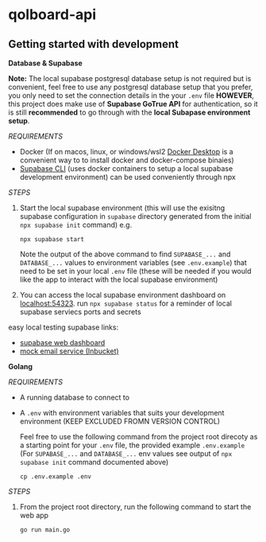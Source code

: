 # qolboard-api

## Getting started with development

**Database & Supabase**

**Note:**
The local supabase postgresql database setup is not required but is convenient, feel free to use any postgresql database setup that you prefer, you only need to set the connection details in the your `.env` file **HOWEVER**, this project does make use of **Supabase GoTrue API** for authentication, so it is still **recommended** to go through with the **local Subapase environment setup**.

*REQUIREMENTS*
+ Docker (If on macos, linux, or windows/wsl2 [Docker Desktop](https://www.docker.com/products/docker-desktop/) is a convenient way to to install docker and docker-compose binaies)
+ [Supabase CLI](https://supabase.com/docs/guides/cli/getting-started?platform=npx) (uses docker containers to setup a local supabase development environment) can be used conveniently through npx

*STEPS*
1. Start the local supabase environment (this will use the exisitng supabase configuration in `supabase` directory generated from the initial `npx supabase init` command) e.g.
    
    ```
    npx supabase start
    ```

    Note the output of the above command to find `SUPABASE_...` and `DATABASE_...` values to environment variables (see `.env.example`) that need to be set in your local `.env` file (these will be needed if you would like the app to interact with the local supabase environment)

2. You can access the local supabase environment dashboard on [localhost:54323](http://localhost:54323). run `npx supabase status` for a reminder of local supabase serviecs ports and secrets

easy local testing supabase links:
+ [supabase web dashboard](http://127.0.0.1:54323)
+ [mock email service (Inbucket)](http://127.0.0.1:54324)

**Golang**

*REQUIREMENTS*
+ A running database to connect to
+ A `.env` with environment variables that suits your development environment (KEEP EXCLUDED FROMN VERSION CONTROL)

    Feel free to use the following command from the project root direcoty as a starting point for your `.env` file, the provided example `.env.example` (For `SUPABASE_...` and `DATABASE_...` env values see output of `npx supabase init` command documented above)
    ```
    cp .env.example .env
    ```

*STEPS*
1. From the project root directory, run the following command to start the web app
    ```
    go run main.go
    ```
